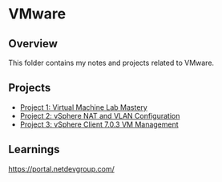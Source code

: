 # VMware

## Overview
This folder contains my notes and projects related to VMware.

## Projects
- [Project 1: Virtual Machine Lab Mastery](project1.md)
- [Project 2: vSphere NAT and VLAN Configuration](project2.md)
- [Project 3: vSphere Client 7.0.3 VM Management](project3.md)

## Learnings
https://portal.netdevgroup.com/